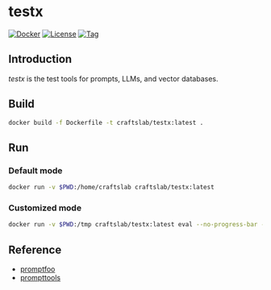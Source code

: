 # testx

[![Docker](https://img.shields.io/docker/pulls/craftslab/testx)](https://hub.docker.com/r/craftslab/testx)
[![License](https://img.shields.io/github/license/ai-flowx/testx.svg)](https://github.com/ai-flowx/testx/blob/main/LICENSE)
[![Tag](https://img.shields.io/github/tag/ai-flowx/testx.svg)](https://github.com/ai-flowx/testx/tags)



## Introduction

*testx* is the test tools for prompts, LLMs, and vector databases.



## Build

```bash
docker build -f Dockerfile -t craftslab/testx:latest .
```



## Run

### Default mode

```bash
docker run -v $PWD:/home/craftslab craftslab/testx:latest
```



### Customized mode

```bash
docker run -v $PWD:/tmp craftslab/testx:latest eval --no-progress-bar --no-table -c /tmp/config.yml -o /tmp/output.html
```



## Reference

- [promptfoo](https://github.com/promptfoo/promptfoo)
- [prompttools](https://github.com/hegelai/prompttools)
